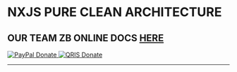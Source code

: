 # NXJS PURE CLEAN ARCHITECTURE

OUR TEAM ZB
ONLINE DOCS [HERE](https://zonblade.github.io/nextjs-clean-architecture/)
---

<p align="left">
  <a href="https://www.paypal.me/xmorinori">
    <img src="https://img.shields.io/badge/PayPal-DONATE-blue?logo=paypal&logoColor=white&style=flat-square" alt="PayPal Donate"/>
  </a>
  <a href="https://github.com/xmorinori/xmorinori/blob/main/img/XMORINORIQRIS.jpg">
    <img src="https://img.shields.io/badge/QRIS-DONATE-red?logo=alipay&logoColor=white&style=flat-square" alt="QRIS Donate"/>
  </a>
</p>

---
